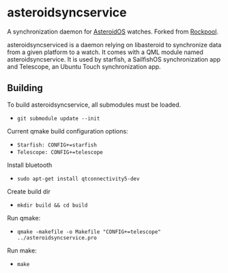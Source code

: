 # asteroidsyncservice
A synchronization daemon for [AsteroidOS](http://asteroidos.org/) watches. Forked from [Rockpool](https://github.com/abranson/rockpool).

asteroidsyncserviced is a daemon relying on libasteroid to synchronize data from a given platform to a watch. It comes with a QML module named asteroidsyncservice. It is used by starfish, a SailfishOS synchronization app and Telescope, an Ubuntu Touch synchronization app.

## Building

To build asteroidsyncservice, all submodules must be loaded.

  - `git submodule update --init`

Current qmake build configuration options:

  - `Starfish: CONFIG+=starfish`
  - `Telescope: CONFIG+=telescope`

Install bluetooth

  - `sudo apt-get install qtconnectivity5-dev`

Create build dir

  - `mkdir build && cd build`

Run qmake:

  - `qmake -makefile -o Makefile "CONFIG+=telescope" ../asteroidsyncservice.pro`

Run make:

  - `make`
